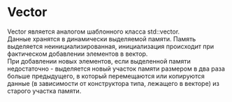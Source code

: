 # Vector

Vector является аналогом шаблонного класса std::vector. \
Данные хранятся в динамически выделяемой памяти. Память выделяется неинициализированная, инициализация происходит при фактическом добавлении элементов в вектор.\
При добавлении новых элементов, если выделенной памяти недостаточно - выделяется новый участок памяти размером в два раза больше предыдущего, в который перемещаются или копируются данные (в зависимости от конструктора типа, лежащего в векторе) из старого участка памяти.
